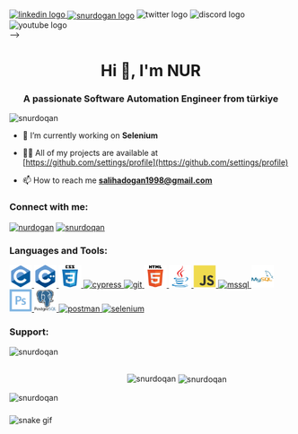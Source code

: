 <!-- - 👋 Hi, I’m @snurdoqan
- 👀 I’m interested in ...
- 🌱 I’m currently learning ...
- 💞️ I’m looking to collaborate on ...
- 📫 How to reach me ... 
- <h2 align="left">Hi 👋! My name is Saliha Nur and I'm a Full Test Otmation Engeneer, from İzmir/ Çeşme in Türkiye</h2>
###
<img align="right" height="150" src="https://thumbs.gfycat.com/IndelibleFlawedAfricangroundhornbill-size_restricted.gif"  />

###

<div align="left">
  <img src="https://cdn.jsdelivr.net/gh/devicons/devicon/icons/html5/html5-original.svg" height="30" alt="html5 logo"  />
  <img width="12" />
  <img src="https://cdn.jsdelivr.net/gh/devicons/devicon/icons/css3/css3-original.svg" height="30" alt="css3 logo"  />
  <img width="12" />
  <img src="https://cdn.jsdelivr.net/gh/devicons/devicon/icons/postgresql/postgresql-original.svg" height="30" alt="postgresql logo"  />
  <img width="12" />
  <img src="https://cdn.jsdelivr.net/gh/devicons/devicon/icons/intellij/intellij-original.svg" height="30" alt="intellij logo"  />
  <img width="12" />
  <img src="https://cdn.jsdelivr.net/gh/devicons/devicon/icons/javascript/javascript-original.svg" height="30" alt="javascript logo"  />
  <img width="12" />
  <img src="https://cdn.jsdelivr.net/gh/devicons/devicon/icons/mysql/mysql-original.svg" height="30" alt="mysql logo"  />
  <img width="12" />
  <img src="https://cdn.jsdelivr.net/gh/devicons/devicon/icons/jira/jira-original.svg" height="30" alt="jira logo"  />
  <img width="12" />
  <img src="https://cdn.jsdelivr.net/gh/devicons/devicon/icons/podman/podman-original.svg" height="30" alt="podman logo"  />
</div>

###
<!--
<h3 align="left">Connect with me:</h3><p align="left"><img align="center" src="https://cdn.jsdelivr.net/npm/simple-icons@3.0.1/icons/linkedin.svg" alt="nurdogan" height="30" width="40" /></a><a href="https://instagram.com/snurdoqan/" target="blank"><img align="center" src="https://cdn.jsdelivr.net/npm/simple-icons@3.0.1/icons/instagram.svg" alt="snurdogan" height="30" width="40" /></a></p> -->
###

<div align="left">
  <a href="https://linkedin.com/in/nur-do%C4%9Fan-856813286" target="blank"><img src="https://raw.githubusercontent.com/maurodesouza/profile-readme-generator/master/src/assets/icons/social/linkedin/default.svg" width="52" height="40" alt="linkedin logo"  />
    <a href="https://instagram.com/snurdoqan/" target="blank"><img align="center" src="https://cdn.jsdelivr.net/npm/simple-icons@3.0.1/icons/instagram.svg" width="52" height="40"  alt="snurdogan logo" /></a>
  <img src="https://raw.githubusercontent.com/maurodesouza/profile-readme-generator/master/src/assets/icons/social/twitter/default.svg" width="52" height="40" alt="twitter logo"  />
  <img src="https://raw.githubusercontent.com/maurodesouza/profile-readme-generator/master/src/assets/icons/social/discord/default.svg" width="52" height="40" alt="discord logo"  />
  <img src="https://raw.githubusercontent.com/maurodesouza/profile-readme-generator/master/src/assets/icons/social/youtube/default.svg" width="52" height="40" alt="youtube logo"  />
</div>  -->
<h1 align="center">Hi 👋, I'm NUR</h1>
<h3 align="center">A passionate Software Automation Engineer from türkiye</h3>

<p align="left"> <img src="https://komarev.com/ghpvc/?username=snurdoqan&label=Profile%20views&color=0e75b6&style=flat" alt="snurdoqan" /> </p>

- 🔭 I’m currently working on **Selenium**

- 👨‍💻 All of my projects are available at [https://github.com/settings/profile](https://github.com/settings/profile)

- 📫 How to reach me **salihadogan1998@gmail.com**

<h3 align="left">Connect with me:</h3>
<p align="left">
<a href="https://linkedin.com/in/nurdogan" target="blank"><img align="center" src="https://raw.githubusercontent.com/rahuldkjain/github-profile-readme-generator/master/src/images/icons/Social/linked-in-alt.svg" alt="nurdogan" height="30" width="40" /></a>
<a href="https://instagram.com/snurdoqan" target="blank"><img align="center" src="https://raw.githubusercontent.com/rahuldkjain/github-profile-readme-generator/master/src/images/icons/Social/instagram.svg" alt="snurdoqan" height="30" width="40" /></a>
</p>

<h3 align="left">Languages and Tools:</h3>
<p align="left"> <a href="https://www.cprogramming.com/" target="_blank" rel="noreferrer"> <img src="https://raw.githubusercontent.com/devicons/devicon/master/icons/c/c-original.svg" alt="c" width="40" height="40"/> </a> <a href="https://www.w3schools.com/cpp/" target="_blank" rel="noreferrer"> <img src="https://raw.githubusercontent.com/devicons/devicon/master/icons/cplusplus/cplusplus-original.svg" alt="cplusplus" width="40" height="40"/> </a> <a href="https://www.w3schools.com/css/" target="_blank" rel="noreferrer"> <img src="https://raw.githubusercontent.com/devicons/devicon/master/icons/css3/css3-original-wordmark.svg" alt="css3" width="40" height="40"/> </a> <a href="https://www.cypress.io" target="_blank" rel="noreferrer"> <img src="https://raw.githubusercontent.com/simple-icons/simple-icons/6e46ec1fc23b60c8fd0d2f2ff46db82e16dbd75f/icons/cypress.svg" alt="cypress" width="40" height="40"/> </a> <a href="https://git-scm.com/" target="_blank" rel="noreferrer"> <img src="https://www.vectorlogo.zone/logos/git-scm/git-scm-icon.svg" alt="git" width="40" height="40"/> </a> <a href="https://www.w3.org/html/" target="_blank" rel="noreferrer"> <img src="https://raw.githubusercontent.com/devicons/devicon/master/icons/html5/html5-original-wordmark.svg" alt="html5" width="40" height="40"/> </a> <a href="https://www.java.com" target="_blank" rel="noreferrer"> <img src="https://raw.githubusercontent.com/devicons/devicon/master/icons/java/java-original.svg" alt="java" width="40" height="40"/> </a> <a href="https://developer.mozilla.org/en-US/docs/Web/JavaScript" target="_blank" rel="noreferrer"> <img src="https://raw.githubusercontent.com/devicons/devicon/master/icons/javascript/javascript-original.svg" alt="javascript" width="40" height="40"/> </a> <a href="https://www.microsoft.com/en-us/sql-server" target="_blank" rel="noreferrer"> <img src="https://www.svgrepo.com/show/303229/microsoft-sql-server-logo.svg" alt="mssql" width="40" height="40"/> </a> <a href="https://www.mysql.com/" target="_blank" rel="noreferrer"> <img src="https://raw.githubusercontent.com/devicons/devicon/master/icons/mysql/mysql-original-wordmark.svg" alt="mysql" width="40" height="40"/> </a> <a href="https://www.photoshop.com/en" target="_blank" rel="noreferrer"> <img src="https://raw.githubusercontent.com/devicons/devicon/master/icons/photoshop/photoshop-line.svg" alt="photoshop" width="40" height="40"/> </a> <a href="https://www.postgresql.org" target="_blank" rel="noreferrer"> <img src="https://raw.githubusercontent.com/devicons/devicon/master/icons/postgresql/postgresql-original-wordmark.svg" alt="postgresql" width="40" height="40"/> </a> <a href="https://postman.com" target="_blank" rel="noreferrer"> <img src="https://www.vectorlogo.zone/logos/getpostman/getpostman-icon.svg" alt="postman" width="40" height="40"/> </a> <a href="https://www.selenium.dev" target="_blank" rel="noreferrer"> <img src="https://raw.githubusercontent.com/detain/svg-logos/780f25886640cef088af994181646db2f6b1a3f8/svg/selenium-logo.svg" alt="selenium" width="40" height="40"/> </a> </p>

<h3 align="left">Support:</h3>
<p><a href="https://www.buymeacoffee.com/snurdoqan"> <img align="left" src="https://cdn.buymeacoffee.com/buttons/v2/default-yellow.png" height="50" width="210" alt="snurdoqan" /></a></p><br><br>

<p><img align="left" src="https://github-readme-stats.vercel.app/api/top-langs?username=snurdoqan&show_icons=true&locale=en&layout=compact" alt="snurdoqan" /></p>

<p>&nbsp;<img align="center" src="https://github-readme-stats.vercel.app/api?username=snurdoqan&show_icons=true&locale=en" alt="snurdoqan" /></p>

<p><img align="center" src="https://github-readme-streak-stats.herokuapp.com/?user=snurdoqan&" alt="snurdoqan" /></p>

###
![snake gif](https://github.com/snurdoqan/snurdoqan/blob/output/github-contribution-grid-snake.gif)

<!---
snurdoqan/snurdoqan is a ✨ special ✨ repository because its `README.md` (this file) appears on your GitHub profile.
You can click the Preview link to take a look at your changes.
--->
